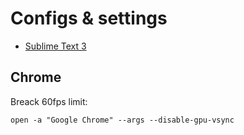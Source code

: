 # Configs & settings

- [Sublime Text 3](sublime-text-3/)

## Chrome

Breack 60fps limit:
```
open -a "Google Chrome" --args --disable-gpu-vsync
```

